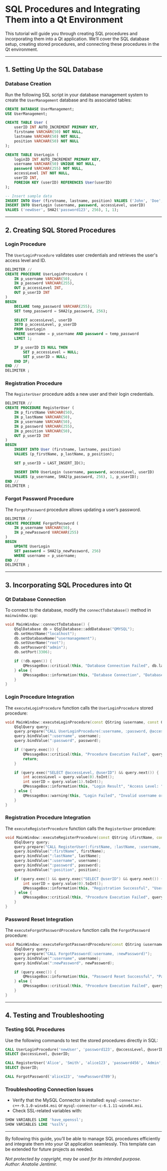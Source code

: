 # SQL Procedures and Integrating Them into a Qt Environment

This tutorial will guide you through creating SQL procedures and incorporating them into a Qt application. We’ll cover the SQL database setup, creating stored procedures, and connecting these procedures in the Qt environment.

---

## 1. Setting Up the SQL Database

### Database Creation
Run the following SQL script in your database management system to create the `UserManagement` database and its associated tables:

```sql
CREATE DATABASE UserManagement;
USE UserManagement;

CREATE TABLE User (
    userID INT AUTO_INCREMENT PRIMARY KEY,
    firstname VARCHAR(50) NOT NULL,
    lastname VARCHAR(50) NOT NULL,
    position VARCHAR(50) NOT NULL
);

CREATE TABLE UserLogin (
    loginID INT AUTO_INCREMENT PRIMARY KEY,
    username VARCHAR(50) UNIQUE NOT NULL,
    password VARCHAR(255) NOT NULL,
    accessLevel INT NOT NULL,
    userID INT,
    FOREIGN KEY (userID) REFERENCES User(userID)
);

-- Insert sample data
INSERT INTO User (firstname, lastname, position) VALUES ('John', 'Doe', 'Developer');
INSERT INTO UserLogin (username, password, accessLevel, userID)
VALUES ('newUser', SHA2('password123', 256), 1, 1);
```

---

## 2. Creating SQL Stored Procedures

### Login Procedure
The `UserLoginProcedure` validates user credentials and retrieves the user's access level and ID.

```sql
DELIMITER //
CREATE PROCEDURE UserLoginProcedure (
    IN p_username VARCHAR(50),
    IN p_password VARCHAR(255),
    OUT p_accessLevel INT,
    OUT p_userID INT
)
BEGIN
    DECLARE temp_password VARCHAR(255);
    SET temp_password = SHA2(p_password, 256);

    SELECT accessLevel, userID
    INTO p_accessLevel, p_userID
    FROM UserLogin
    WHERE username = p_username AND password = temp_password
    LIMIT 1;

    IF p_userID IS NULL THEN
        SET p_accessLevel = NULL;
        SET p_userID = NULL;
    END IF;
END //
DELIMITER ;
```

### Registration Procedure
The `RegisterUser` procedure adds a new user and their login credentials.

```sql
DELIMITER //
CREATE PROCEDURE RegisterUser (
    IN p_firstName VARCHAR(50),
    IN p_lastName VARCHAR(50),
    IN p_username VARCHAR(50),
    IN p_password VARCHAR(255),
    IN p_position VARCHAR(50),
    OUT p_userID INT
)
BEGIN
    INSERT INTO User (firstname, lastname, position)
    VALUES (p_firstName, p_lastName, p_position);

    SET p_userID = LAST_INSERT_ID();

    INSERT INTO UserLogin (username, password, accessLevel, userID)
    VALUES (p_username, SHA2(p_password, 256), 1, p_userID);
END //
DELIMITER ;
```

### Forgot Password Procedure
The `ForgotPassword` procedure allows updating a user’s password.

```sql
DELIMITER //
CREATE PROCEDURE ForgotPassword (
    IN p_username VARCHAR(50),
    IN p_newPassword VARCHAR(255)
)
BEGIN
    UPDATE UserLogin
    SET password = SHA2(p_newPassword, 256)
    WHERE username = p_username;
END //
DELIMITER ;
```

---

## 3. Incorporating SQL Procedures into Qt

### Qt Database Connection
To connect to the database, modify the `connectToDatabase()` method in `mainwindow.cpp`:

```cpp
void MainWindow::connectToDatabase() {
    QSqlDatabase db = QSqlDatabase::addDatabase("QMYSQL");
    db.setHostName("localhost");
    db.setDatabaseName("usermanagement");
    db.setUserName("root");
    db.setPassword("admin");
    db.setPort(3306);

    if (!db.open()) {
        QMessageBox::critical(this, "Database Connection Failed", db.lastError().text());
    } else {
        QMessageBox::information(this, "Database Connection", "Database connected successfully!");
    }
}
```

### Login Procedure Integration
The `executeLoginProcedure` function calls the `UserLoginProcedure` stored procedure:

```cpp
void MainWindow::executeLoginProcedure(const QString &username, const QString &password) {
    QSqlQuery query;
    query.prepare("CALL UserLoginProcedure(:username, :password, @accessLevel, @userID)");
    query.bindValue(":username", username);
    query.bindValue(":password", password);

    if (!query.exec()) {
        QMessageBox::critical(this, "Procedure Execution Failed", query.lastError().text());
        return;
    }

    if (query.exec("SELECT @accessLevel, @userID") && query.next()) {
        int accessLevel = query.value(0).toInt();
        int userID = query.value(1).toInt();
        QMessageBox::information(this, "Login Result", "Access Level: " + QString::number(accessLevel) + "\nUser ID: " + QString::number(userID));
    } else {
        QMessageBox::warning(this, "Login Failed", "Invalid username or password.");
    }
}
```

### Registration Procedure Integration
The `executeRegisterProcedure` function calls the `RegisterUser` procedure:

```cpp
void MainWindow::executeRegisterProcedure(const QString &firstName, const QString &lastName, const QString &username, const QString &password, const QString &position) {
    QSqlQuery query;
    query.prepare("CALL RegisterUser(:firstName, :lastName, :username, :password, :position, @userID)");
    query.bindValue(":firstName", firstName);
    query.bindValue(":lastName", lastName);
    query.bindValue(":username", username);
    query.bindValue(":password", password);
    query.bindValue(":position", position);

    if (query.exec() && query.exec("SELECT @userID") && query.next()) {
        int userID = query.value(0).toInt();
        QMessageBox::information(this, "Registration Successful", "User ID: " + QString::number(userID));
    } else {
        QMessageBox::critical(this, "Procedure Execution Failed", query.lastError().text());
    }
}
```

### Password Reset Integration
The `executeForgotPasswordProcedure` function calls the `ForgotPassword` procedure:

```cpp
void MainWindow::executeForgotPasswordProcedure(const QString &username, const QString &newPassword) {
    QSqlQuery query;
    query.prepare("CALL ForgotPassword(:username, :newPassword)");
    query.bindValue(":username", username);
    query.bindValue(":newPassword", newPassword);

    if (query.exec()) {
        QMessageBox::information(this, "Password Reset Successful", "Password has been reset successfully!");
    } else {
        QMessageBox::critical(this, "Procedure Execution Failed", query.lastError().text());
    }
}
```

---

## 4. Testing and Troubleshooting

### Testing SQL Procedures
Use the following commands to test the stored procedures directly in SQL:

```sql
CALL UserLoginProcedure('newUser', 'password123', @accessLevel, @userID);
SELECT @accessLevel, @userID;

CALL RegisterUser('Alice', 'Smith', 'alice123', 'password456', 'Admin', @userID);
SELECT @userID;

CALL ForgotPassword('alice123', 'newPassword789');
```

### Troubleshooting Connection Issues
- Verify that the MySQL Connector is installed: `mysql-connector-c++-9.1.0-winx64.msi` or `mysql-connector-c-6.1.11-winx64.msi`.
- Check SSL-related variables with:

```sql
SHOW VARIABLES LIKE 'have_openssl';
SHOW VARIABLES LIKE '%ssl%';
```

---

By following this guide, you’ll be able to manage SQL procedures efficiently and integrate them into your Qt application seamlessly. This template can be extended for future projects as needed.



_Not protected by copyright, may be used for its intended purpose._  
_Author: Anatolie Jentimir._

